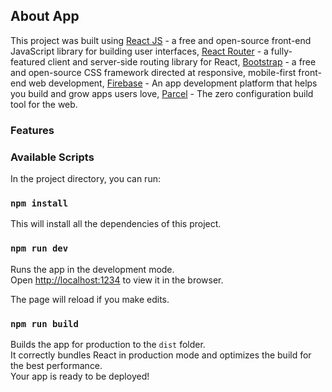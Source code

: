 ## About App

This project was built using [React JS](https://reactjs.org) - a free and open-source front-end JavaScript library for building user interfaces, [React Router](https://reactrouter.com) - a fully-featured client and server-side routing library for React, [Bootstrap](https://getbootstrap.com) - a free and open-source CSS framework directed at responsive, mobile-first front-end web development, [Firebase](https://firebase.google.com) - An app development platform that helps you build and grow apps users love, [Parcel](https://parceljs.org) - The zero configuration build tool for the web.

### Features

### Available Scripts

In the project directory, you can run:

### `npm install`

This will install all the dependencies of this project.

### `npm run dev`

Runs the app in the development mode.<br>
Open [http://localhost:1234](http://localhost:1234) to view it in the browser.

The page will reload if you make edits.

### `npm run build`

Builds the app for production to the `dist` folder.<br>
It correctly bundles React in production mode and optimizes the build for the best performance.<br>
Your app is ready to be deployed!
